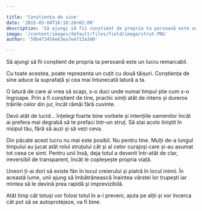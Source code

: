 ```yaml
---

title: 'Conștiența de sine'
date: '2015-03-04T16:10:28+02:00'
description: 'Să ajungi să fii conștient de propria ta persoană este un lucru remarcabil.Cu toate acestea, poate reprezenta un cuțit cu două tăișuri. Conștiența de sineaduce la suprafață și cea mai întunecată latur'
image: '/content/images/default/files/field/image/strut.PNG'
author: '59b473454e63ea7e4713a3d0'

---
```

<div class="kg-card-markdown"><p>Să ajungi să fii conștient de propria ta persoană este un lucru remarcabil.</p>
<p>Cu toate acestea, poate reprezenta un cuțit cu două tăișuri. Conștiența de sine aduce la suprafață și cea mai întunecată latură a ta.</p>
<p>O latură de care ai vrea să scapi, s-o duci unde numai timpul știe cum s-o îngroape. Prin a fi conștient de tine, practic simți atât de intens și dureros trăirile celor din jur, încât rămâi fără cuvinte.</p>
<p>Devii atât de lucid... înțelegi foarte bine vorbele și intențiile oamenilor încât ai prefera mai degrabă să te prefaci într-un struț. Să stai acolo liniștit în nisipul tău, fără să auzi și să vezi ceva.</p>
<p>Din păcate acest lucru nu mai este posibil. Nu pentru tine. Mulți de-a lungul timpului au jucat atât rolul struțului cât și al celor curajoși care și-au asumat tot ceea ce simt. Pentru unii însă, deja totul a devenit într-atât de clar, ireversibil de transparent, încât le copleșește propria viață.</p>
<p>Uneori ți-ai dori să existe fân în locul creierului și piatră în locul inimii. În această lume, unii ajung să îmbătrânească înaintea vârstei lor trupești iar mintea să le devină prea rapidă și imprevizibilă.</p>
<p>Atât timp cât totuși vor folosi totul în a-i preveni, ajuta pe alții și vor încerca cât pot să se autoprotejeze, va fi bine.</p>
</div>

